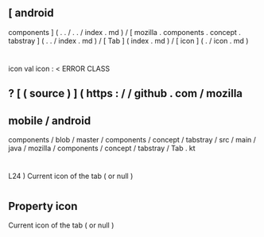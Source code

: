 [
android
-
components
]
(
.
.
/
.
.
/
index
.
md
)
/
[
mozilla
.
components
.
concept
.
tabstray
]
(
.
.
/
index
.
md
)
/
[
Tab
]
(
index
.
md
)
/
[
icon
]
(
.
/
icon
.
md
)
#
icon
val
icon
:
<
ERROR
CLASS
>
?
[
(
source
)
]
(
https
:
/
/
github
.
com
/
mozilla
-
mobile
/
android
-
components
/
blob
/
master
/
components
/
concept
/
tabstray
/
src
/
main
/
java
/
mozilla
/
components
/
concept
/
tabstray
/
Tab
.
kt
#
L24
)
Current
icon
of
the
tab
(
or
null
)
#
#
#
Property
icon
-
Current
icon
of
the
tab
(
or
null
)
